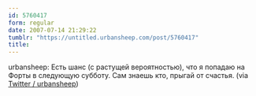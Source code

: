 ```yaml
---
id: 5760417
form: regular
date: 2007-07-14 21:29:22
tumblr: "https://untitled.urbansheep.com/post/5760417"
title:
---
```


<p>urbansheep: Есть шанс (с растущей вероятностью), что я попадаю на Форты в следующую субботу. Сам знаешь кто, прыгай от счастья. (via <a href="http://twitter.com/urbansheep/statuses/149991892">Twitter / urbansheep</a>)</p>

